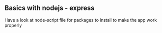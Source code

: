 ## Basics with nodejs - express

Have a look at node-script file for packages to install to make the app work properly
